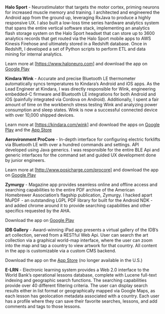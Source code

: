 **Halo Sport** - Neurostimulator that targets the motor cortex, priming neurons for increased muscle memory and training.  I architected and engineered the Android app from the ground up, leveraging RxJava to produce a highly responsive UX.  I also built a low-loss time series hardware analytics system that spans the entire vertical software stack, implementing an analytics flash storage system on the Halo Sport headset that can store up to 3600 analytics records that get routed via the Halo Sport mobile apps to AWS Kinesis Firehose and ultimately stored in a Redshift database.  Once in Redshift, I developed a set of Python scripts to perform ETL and data mining for internal analytics.

Learn more at [https://www.haloneuro.com] and download the app on [Google Play](https://play.google.com/store/apps/details?id=com.haloneuro.halo)

**Kindara Wink** - Accurate and precise Bluetooth LE thermometer automatically syncs temperatures to Kindara’s Android and iOS apps.  As the Lead Engineer at Kindara, I was directly responsible for Wink, engineering embedded-C firmware and Bluetooth LE integrations for both Android and iOS (painfully integrated via Cordova on Android).  Additionally, I spent a fair amount of time on the workbench stress testing Wink and analyzing power consumption and sleep states.  Wink is now a successful connected device with over 10,000 shipped devices.

Learn more at [https://kindara.com/wink] and download the apps on [Google Play](https://play.google.com/store/apps/details?id=com.kindara.pgap) and the [App Store](https://itunes.apple.com/us/app/kindara-fertility-awareness/id522674372?mt=8)

**Aerovironment ProCore** - In-depth interface for configuring electric forklifts via Bluetooth LE with over a hundred commands and settings.  API developed using Java generics.  I was responsible for the entire BLE Api and generic interfaces for the command set and guided UX development done by junior engineers.  

Learn more at [http://www.posicharge.com/procore] and download the app on [Google Play](https://play.google.com/store/apps/details?id=com.aerovironment.ngc&hl=en)

**Zymurgy** - Magazine app provides seamless online and offline access and searching capabilities to the entire PDF archive of the American Homebrewer Association’s flagship publication, Zymurgy.  I hacked apart MuPDF - an outstanding LGPL PDF library for built for the Android NDK - and added chrome around it to provide searching capabilities and other specifics requested by the AHA.  

Download the app on [Google Play](https://play.google.com/store/apps/details?id=com.zymurgy)

**IDB Gallery** - Award-winning iPad app presents a virtual gallery of the IDB’s art collection, served from a RESTful Web Api.  User can search the art collection via a graphical world-map interface, where the user can zoom into the map and tap a country to view artwork for that country.  All content in the app is customizable via a custom CMS backend.

Download the app on the [App Store](https://itunes.apple.com/us/app/idb-gallery/id619335890) (no longer available in the U.S.)

**E-LRN** - Electronic learning system provides a Web 2.0 interface to the World Bank’s operational lessons database, complete with Lucene full-text indexing and geographic search functions.  The searching capabilities provide over 40 different filtering criteria.  The user can display search results either in list format or geographically mapped via Google Maps, as each lesson has geolocation metadata associated with a country.  Each user has a profile where they can save their favorite searches, lessons, and add comments and tags to those lessons.
